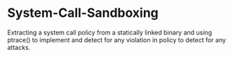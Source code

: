 # System-Call-Sandboxing
Extracting a system call policy from a statically linked binary and using ptrace() to implement and detect for any violation in policy to detect for any attacks. 
